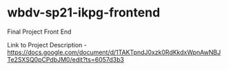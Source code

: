 # wbdv-sp21-ikpg-frontend
Final Project Front End

Link to Project Description - https://docs.google.com/document/d/1TAKTpndJ0xzk0RdKkdxWpnAwNBJTe2SXSQ0pCPdbJM0/edit?ts=6057d3b3
